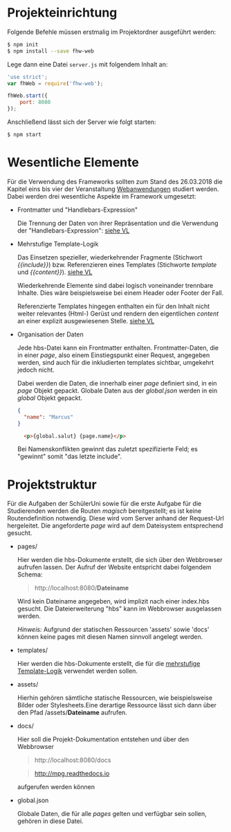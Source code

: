 Projekteinrichtung
==================

Folgende Befehle müssen erstmalig im Projektordner ausgeführt werden:
```bash
$ npm init
$ npm install --save fhw-web
```

Lege dann eine Datei `server.js` mit folgendem Inhalt an:
```javascript
'use strict';
var fhWeb = require('fhw-web');

fhWeb.start({
	port: 8080
});
```

Anschließend lässt sich der Server wie folgt starten:
```bash
$ npm start
```

Wesentliche Elemente
====================
Für die Verwendung des Frameworks sollten zum Stand des 26.03.2018
die Kapitel eins bis vier der Veranstaltung
[Webanwendungen](https://webanwendungen.fh-wedel.de/)
studiert werden.
Dabei werden drei wesentliche Aspekte im Framework umgesetzt:
  
  
* Frontmatter und "Handlebars-Expression"
  
  Die Trennung der Daten von ihrer Repräsentation
  und die Verwendung der "Handlebars-Expression":
  [siehe VL](https://webanwendungen.fh-wedel.de/lectures/03-templating.html#angabe-von-daten-im-frontmatter)
  
  
* Mehrstufige Template-Logik
  
  Das Einsetzen spezieller, wiederkehrender Fragmente
  (Stichwort *{{include}}*)
  bzw. Referenzieren eines Templates
  (Stichworte *template* und *{{content}}*).
  [siehe VL](https://webanwendungen.fh-wedel.de/lectures/03-templating.html#mehrstufige-templating-logik)
  
  Wiederkehrende Elemente sind dabei logisch voneinander trennbare Inhalte.
  Dies wäre beispielsweise bei einem Header oder Footer der Fall.
  
  Referenzierte Templates hingegen enthalten ein für den Inhalt nicht weiter
  relevantes (Html-) Gerüst und rendern den eigentlichen *content* an einer
  explizit ausgewiesenen Stelle.
  [siehe VL](https://webanwendungen.fh-wedel.de/lectures/03-templating.html#valides-html-dokument-mit-template-und-content)
  
  
* Organisation der Daten
  
  Jede hbs-Datei kann ein Frontmatter enthalten.
  Frontmatter-Daten, die in einer *page*, also einem Einstiegspunkt einer
  Request, angegeben werden, sind auch für die inkludierten templates
  sichtbar, umgekehrt jedoch nicht.
  
  Dabei werden die Daten, die innerhalb einer *page* definiert sind,
  in ein *page* Objekt gepackt. Globale Daten aus der *global.json*
  werden in ein *global* Objekt gepackt.
  
  ```json
  {
    "name": "Marcus"
  }
  ```
  ```html
    <p>{global.salut} {page.name}</p>
  ```
  
  Bei Namenskonflikten gewinnt das zuletzt spezifizierte Feld;
  es "gewinnt" somit "das letzte include".

Projektstruktur
===============
Für die Aufgaben der SchülerUni sowie für die erste Aufgabe für die
Studierenden werden die Routen *magisch* bereitgestellt; es ist keine
Routendefinition notwendig. Diese wird vom Server anhand der
Request-Url hergeleitet. Die angeforderte *page* wird auf dem
Dateisystem entsprechend gesucht.
 
 
* pages/
  
  Hier werden die hbs-Dokumente erstellt, die sich über den Webbrowser
  aufrufen lassen. Der Aufruf der Website entspricht dabei folgendem
  Schema:
  > http://localhost:8080/**Dateiname**
  
  Wird kein Dateiname angegeben, wird implizit nach einer index.hbs
  gesucht. Die Dateierweiterung "hbs" kann im Webbrowser ausgelassen
  werden.
  
  *Hinweis:* Aufgrund der statischen Ressourcen 'assets' sowie 'docs'
  können keine pages mit diesen Namen sinnvoll angelegt werden. 
  
  
* templates/
  
  Hier werden die hbs-Dokumente erstellt, die für die
  [mehrstufige Template-Logik](https://webanwendungen.fh-wedel.de/lectures/03-templating.html#mehrstufige-templating-logik)
  verwendet werden sollen.
  
  
* assets/
  
  Hierhin gehören sämtliche statische Ressourcen, wie beispielsweise
  Bilder oder Stylesheets.Eine derartige Ressource lässt sich dann über
  den Pfad /assets/**Dateiname** aufrufen.
  
  
* docs/
  
  Hier soll die Projekt-Dokumentation entstehen und über den Webbrowser
  > http://localhost:8080/docs
  
  > http://mpg.readthedocs.io
  
  aufgerufen werden können
  
  
* global.json
  
  Globale Daten, die für alle *pages* gelten und verfügbar sein sollen,
  gehören in diese Datei.
  
